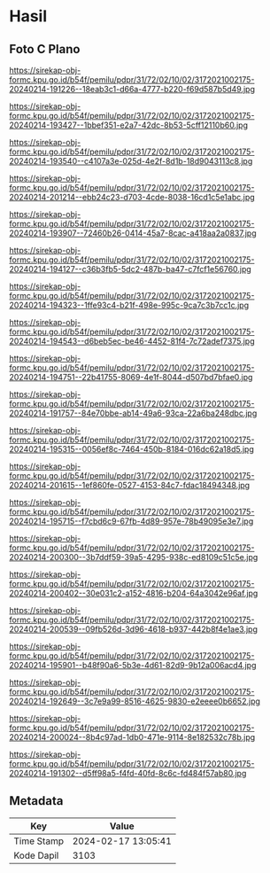 # Hasil

## Foto C Plano

https://sirekap-obj-formc.kpu.go.id/b54f/pemilu/pdpr/31/72/02/10/02/3172021002175-20240214-191226--18eab3c1-d66a-4777-b220-f69d587b5d49.jpg

https://sirekap-obj-formc.kpu.go.id/b54f/pemilu/pdpr/31/72/02/10/02/3172021002175-20240214-193427--1bbef351-e2a7-42dc-8b53-5cff12110b60.jpg

https://sirekap-obj-formc.kpu.go.id/b54f/pemilu/pdpr/31/72/02/10/02/3172021002175-20240214-193540--c4107a3e-025d-4e2f-8d1b-18d9043113c8.jpg

https://sirekap-obj-formc.kpu.go.id/b54f/pemilu/pdpr/31/72/02/10/02/3172021002175-20240214-201214--ebb24c23-d703-4cde-8038-16cd1c5e1abc.jpg

https://sirekap-obj-formc.kpu.go.id/b54f/pemilu/pdpr/31/72/02/10/02/3172021002175-20240214-193907--72460b26-0414-45a7-8cac-a418aa2a0837.jpg

https://sirekap-obj-formc.kpu.go.id/b54f/pemilu/pdpr/31/72/02/10/02/3172021002175-20240214-194127--c36b3fb5-5dc2-487b-ba47-c7fcf1e56760.jpg

https://sirekap-obj-formc.kpu.go.id/b54f/pemilu/pdpr/31/72/02/10/02/3172021002175-20240214-194323--1ffe93c4-b21f-498e-995c-9ca7c3b7cc1c.jpg

https://sirekap-obj-formc.kpu.go.id/b54f/pemilu/pdpr/31/72/02/10/02/3172021002175-20240214-194543--d6beb5ec-be46-4452-81f4-7c72adef7375.jpg

https://sirekap-obj-formc.kpu.go.id/b54f/pemilu/pdpr/31/72/02/10/02/3172021002175-20240214-194751--22b41755-8069-4e1f-8044-d507bd7bfae0.jpg

https://sirekap-obj-formc.kpu.go.id/b54f/pemilu/pdpr/31/72/02/10/02/3172021002175-20240214-191757--84e70bbe-ab14-49a6-93ca-22a6ba248dbc.jpg

https://sirekap-obj-formc.kpu.go.id/b54f/pemilu/pdpr/31/72/02/10/02/3172021002175-20240214-195315--0056ef8c-7464-450b-8184-016dc62a18d5.jpg

https://sirekap-obj-formc.kpu.go.id/b54f/pemilu/pdpr/31/72/02/10/02/3172021002175-20240214-201615--1ef860fe-0527-4153-84c7-fdac18494348.jpg

https://sirekap-obj-formc.kpu.go.id/b54f/pemilu/pdpr/31/72/02/10/02/3172021002175-20240214-195715--f7cbd6c9-67fb-4d89-957e-78b49095e3e7.jpg

https://sirekap-obj-formc.kpu.go.id/b54f/pemilu/pdpr/31/72/02/10/02/3172021002175-20240214-200300--3b7ddf59-39a5-4295-938c-ed8109c51c5e.jpg

https://sirekap-obj-formc.kpu.go.id/b54f/pemilu/pdpr/31/72/02/10/02/3172021002175-20240214-200402--30e031c2-a152-4816-b204-64a3042e96af.jpg

https://sirekap-obj-formc.kpu.go.id/b54f/pemilu/pdpr/31/72/02/10/02/3172021002175-20240214-200539--09fb526d-3d96-4618-b937-442b8f4e1ae3.jpg

https://sirekap-obj-formc.kpu.go.id/b54f/pemilu/pdpr/31/72/02/10/02/3172021002175-20240214-195901--b48f90a6-5b3e-4d61-82d9-9b12a006acd4.jpg

https://sirekap-obj-formc.kpu.go.id/b54f/pemilu/pdpr/31/72/02/10/02/3172021002175-20240214-192649--3c7e9a99-8516-4625-9830-e2eeee0b6652.jpg

https://sirekap-obj-formc.kpu.go.id/b54f/pemilu/pdpr/31/72/02/10/02/3172021002175-20240214-200024--8b4c97ad-1db0-471e-9114-8e182532c78b.jpg

https://sirekap-obj-formc.kpu.go.id/b54f/pemilu/pdpr/31/72/02/10/02/3172021002175-20240214-191302--d5ff98a5-f4fd-40fd-8c6c-fd484f57ab80.jpg


## Metadata

| Key        | Value               |
| ---------- | ------------------- |
| Time Stamp | 2024-02-17 13:05:41 |
| Kode Dapil | 3103                |



